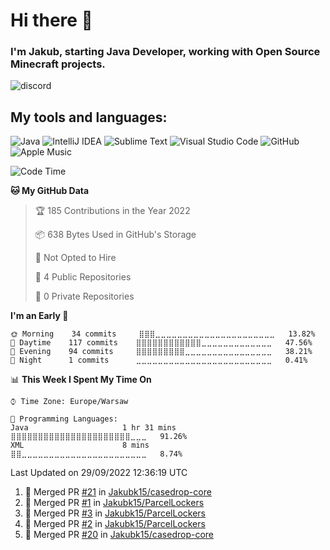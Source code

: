 
# Hi there 👋

### I'm Jakub, starting Java Developer, working with Open Source Minecraft projects.


![discord](https://discord.c99.nl/widget/theme-2/533345209434767372.png)
## My tools and languages:
<img alt="Java" src="https://img.shields.io/badge/java-%23ED8B00.svg?style=for-the-badge&logo=java&logoColor=white"/> <img alt="IntelliJ IDEA" src="https://img.shields.io/badge/IntelliJIDEA-000000.svg?style=for-the-badge&logo=intellij-idea&logoColor=white"/> <img alt="Sublime Text" src="https://img.shields.io/badge/sublime_text-%23575757.svg?style=for-the-badge&logo=sublime-text&logoColor=important"/> <img alt="Visual Studio Code" src="https://img.shields.io/badge/VisualStudioCode-0078d7.svg?style=for-the-badge&logo=visual-studio-code&logoColor=white"/> <img alt="GitHub" src="https://img.shields.io/badge/github-%23121011.svg?style=for-the-badge&logo=github&logoColor=white"/> <img alt="Apple Music" src="https://img.shields.io/badge/Apple_Music-9933CC?style=for-the-badge&logo=apple-music&logoColor=white" />

<!--START_SECTION:waka-->
![Code Time](http://img.shields.io/badge/Code%20Time-26%20hrs%2023%20mins-blue)

**🐱 My GitHub Data** 

> 🏆 185 Contributions in the Year 2022
 > 
> 📦 638 Bytes Used in GitHub's Storage 
 > 
> 🚫 Not Opted to Hire
 > 
> 📜 4 Public Repositories 
 > 
> 🔑 0 Private Repositories  
 > 
**I'm an Early 🐤** 

```text
🌞 Morning    34 commits     ⣿⣿⣿⣀⣀⣀⣀⣀⣀⣀⣀⣀⣀⣀⣀⣀⣀⣀⣀⣀⣀⣀⣀⣀⣀   13.82% 
🌆 Daytime    117 commits    ⣿⣿⣿⣿⣿⣿⣿⣿⣿⣿⣿⣿⣀⣀⣀⣀⣀⣀⣀⣀⣀⣀⣀⣀⣀   47.56% 
🌃 Evening    94 commits     ⣿⣿⣿⣿⣿⣿⣿⣿⣿⣀⣀⣀⣀⣀⣀⣀⣀⣀⣀⣀⣀⣀⣀⣀⣀   38.21% 
🌙 Night      1 commits      ⣀⣀⣀⣀⣀⣀⣀⣀⣀⣀⣀⣀⣀⣀⣀⣀⣀⣀⣀⣀⣀⣀⣀⣀⣀   0.41%

```


📊 **This Week I Spent My Time On** 

```text
⌚︎ Time Zone: Europe/Warsaw

💬 Programming Languages: 
Java                     1 hr 31 mins        ⣿⣿⣿⣿⣿⣿⣿⣿⣿⣿⣿⣿⣿⣿⣿⣿⣿⣿⣿⣿⣿⣿⣀⣀⣀   91.26% 
XML                      8 mins              ⣿⣿⣀⣀⣀⣀⣀⣀⣀⣀⣀⣀⣀⣀⣀⣀⣀⣀⣀⣀⣀⣀⣀⣀⣀   8.74%

```


 Last Updated on 29/09/2022 12:36:19 UTC
<!--END_SECTION:waka-->

<!--START_SECTION:activity-->
1. 🎉 Merged PR [#21](https://github.com/Jakubk15/casedrop-core/pull/21) in [Jakubk15/casedrop-core](https://github.com/Jakubk15/casedrop-core)
2. 🎉 Merged PR [#1](https://github.com/Jakubk15/ParcelLockers/pull/1) in [Jakubk15/ParcelLockers](https://github.com/Jakubk15/ParcelLockers)
3. 🎉 Merged PR [#3](https://github.com/Jakubk15/ParcelLockers/pull/3) in [Jakubk15/ParcelLockers](https://github.com/Jakubk15/ParcelLockers)
4. 🎉 Merged PR [#2](https://github.com/Jakubk15/ParcelLockers/pull/2) in [Jakubk15/ParcelLockers](https://github.com/Jakubk15/ParcelLockers)
5. 🎉 Merged PR [#20](https://github.com/Jakubk15/casedrop-core/pull/20) in [Jakubk15/casedrop-core](https://github.com/Jakubk15/casedrop-core)
<!--END_SECTION:activity-->
